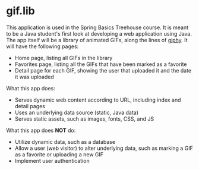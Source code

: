 # gif.lib
This application is used in the Spring Basics Treehouse course. It is meant to be a Java student's first look at developing a web application using Java. The app itself will be a library of animated GIFs, along the lines of [giphy](http://giphy.com). It will have the following pages:
 
- Home page, listing all GIFs in the library
- Favorites page, listing all the GIFs that have been marked as a favorite
- Detail page for each GIF, showing the user that uploaded it and the date it was uploaded

What this app does:

- Serves dynamic web content according to URL, including index and detail pages
- Uses an underlying data source (static, Java data)
- Serves static assets, such as images, fonts, CSS, and JS

What this app does **NOT** do:

- Utilize dynamic data, such as a database
- Allow a user (web visitor) to alter underlying data, such as marking a GIF as a favorite or uploading a new GIF
- Implement user authentication